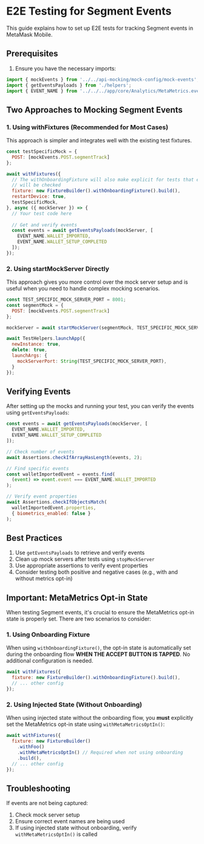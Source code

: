 # E2E Testing for Segment Events

This guide explains how to set up E2E tests for tracking Segment events in MetaMask Mobile.

## Prerequisites

1. Ensure you have the necessary imports:
```javascript
import { mockEvents } from '../../api-mocking/mock-config/mock-events';
import { getEventsPayloads } from './helpers';
import { EVENT_NAME } from '../../../app/core/Analytics/MetaMetrics.events';
```

## Two Approaches to Mocking Segment Events

### 1. Using withFixtures (Recommended for Most Cases)

This approach is simpler and integrates well with the existing test fixtures.

```javascript
const testSpecificMock = {
  POST: [mockEvents.POST.segmentTrack]
};

await withFixtures({
  // The withOnboardingFixture will also make explicit for tests that events 
  // will be checked
  fixture: new FixtureBuilder().withOnboardingFixture().build(),
  restartDevice: true,
  testSpecificMock,
}, async ({ mockServer }) => {
  // Your test code here
  
  // Get and verify events
  const events = await getEventsPayloads(mockServer, [
    EVENT_NAME.WALLET_IMPORTED,
    EVENT_NAME.WALLET_SETUP_COMPLETED
  ]);
});
```

### 2. Using startMockServer Directly

This approach gives you more control over the mock server setup and is useful when you need to handle complex mocking scenarios.

```javascript
const TEST_SPECIFIC_MOCK_SERVER_PORT = 8001;
const segmentMock = {
  POST: [mockEvents.POST.segmentTrack]
};

mockServer = await startMockServer(segmentMock, TEST_SPECIFIC_MOCK_SERVER_PORT);

await TestHelpers.launchApp({
  newInstance: true,
  delete: true,
  launchArgs: { 
    mockServerPort: String(TEST_SPECIFIC_MOCK_SERVER_PORT), 
  }
});
```

## Verifying Events

After setting up the mocks and running your test, you can verify the events using `getEventsPayloads`:

```javascript
const events = await getEventsPayloads(mockServer, [
  EVENT_NAME.WALLET_IMPORTED,
  EVENT_NAME.WALLET_SETUP_COMPLETED
]);

// Check number of events
await Assertions.checkIfArrayHasLength(events, 2);

// Find specific events
const walletImportedEvent = events.find(
  (event) => event.event === EVENT_NAME.WALLET_IMPORTED
);

// Verify event properties
await Assertions.checkIfObjectsMatch(
  walletImportedEvent.properties,
  { biometrics_enabled: false }
);
```

## Best Practices
1. Use `getEventsPayloads` to retrieve and verify events
2. Clean up mock servers after tests using `stopMockServer`
3. Use appropriate assertions to verify event properties
4. Consider testing both positive and negative cases (e.g., with and without metrics opt-in)

## Important: MetaMetrics Opt-in State

When testing Segment events, it's crucial to ensure the MetaMetrics opt-in state is properly set. There are two scenarios to consider:

### 1. Using Onboarding Fixture
When using `withOnboardingFixture()`, the opt-in state is automatically set during the onboarding flow **WHEN THE ACCEPT BUTTON IS TAPPED**. No additional configuration is needed.

```javascript
await withFixtures({
  fixture: new FixtureBuilder().withOnboardingFixture().build(),
  // ... other config
});
```

### 2. Using Injected State (Without Onboarding)
When using injected state without the onboarding flow, you **must** explicitly set the MetaMetrics opt-in state using `withMetaMetricsOptIn()`:

```javascript
await withFixtures({
  fixture: new FixtureBuilder()
    .withFoo()
    .withMetaMetricsOptIn() // Required when not using onboarding
    .build(),
  // ... other config
});
```

## Troubleshooting

If events are not being captured:
1. Check mock server setup
2. Ensure correct event names are being used
3. If using injected state without onboarding, verify `withMetaMetricsOptIn()` is called